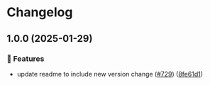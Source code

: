 # Changelog

## 1.0.0 (2025-01-29)


### 🎉 Features

* update readme to include new version change ([#729](https://github.com/grafana/shared-workflows/issues/729)) ([8fe61d1](https://github.com/grafana/shared-workflows/commit/8fe61d10e85dfd9c3d280f5af371603cbf6f8f91))
